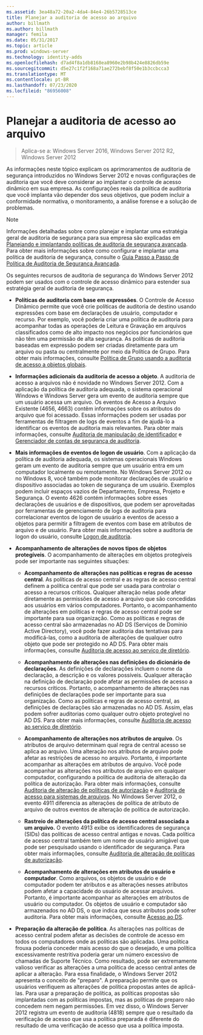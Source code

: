 ```yaml
---
ms.assetid: 3ea48a72-20a2-4da4-84e4-26b5728513ce
title: Planejar a auditoria de acesso ao arquivo
author: billmath
ms.author: billmath
manager: femila
ms.date: 05/31/2017
ms.topic: article
ms.prod: windows-server
ms.technology: identity-adds
ms.openlocfilehash: d7ad4f8a1db8168ea8960e2b98b424e8826db59e
ms.sourcegitcommit: d5e27c1f2f168a71ae272bebf8f50e1b3ccbcca3
ms.translationtype: MT
ms.contentlocale: pt-BR
ms.lasthandoff: 07/23/2020
ms.locfileid: "86956008"
---
```

# <a name="plan-for-file-access-auditing"></a>Planejar a auditoria de acesso ao arquivo

>Aplica-se a: Windows Server 2016, Windows Server 2012 R2, Windows Server 2012

As informações neste tópico explicam os aprimoramentos de auditoria de segurança introduzidos no Windows Server 2012 e novas configurações de auditoria que você deve considerar ao implantar o controle de acesso dinâmico em sua empresa. As configurações reais da política de auditoria que você implanta vão depender dos seus objetivos, que podem incluir a conformidade normativa, o monitoramento, a análise forense e a solução de problemas.  
  
> [!NOTE]  
> Informações detalhadas sobre como planejar e implantar uma estratégia geral de auditoria de segurança para sua empresa são explicadas em [Planejando e implantando políticas de auditoria de segurança avançada](https://go.microsoft.com/fwlink/?LinkID=191139). Para obter mais informações sobre como configurar e implantar uma política de auditoria de segurança, consulte o [Guia Passo a Passo de Política de Auditoria de Segurança Avançada](https://go.microsoft.com/fwlink/?LinkID=191141).  
  
Os seguintes recursos de auditoria de segurança do Windows Server 2012 podem ser usados com o controle de acesso dinâmico para estender sua estratégia geral de auditoria de segurança.  
  
-   **Políticas de auditoria com base em expressões**. O Controle de Acesso Dinâmico permite que você crie políticas de auditoria de destino usando expressões com base em declarações de usuário, computador e recurso. Por exemplo, você poderia criar uma política de auditoria para acompanhar todas as operações de Leitura e Gravação em arquivos classificados como de alto impacto nos negócios por funcionários que não têm uma permissão de alta segurança. As políticas de auditoria baseadas em expressão podem ser criadas diretamente para um arquivo ou pasta ou centralmente por meio da Política de Grupo. Para obter mais informações, consulte [Política de Grupo usando a auditoria de acesso a objetos globais](https://go.microsoft.com/fwlink/?LinkId=241498).  
  
-   **Informações adicionais da auditoria de acesso a objeto**. A auditoria de acesso a arquivos não é novidade no Windows Server 2012. Com a aplicação da política de auditoria adequada, o sistema operacional Windows e Windows Server gera um evento de auditoria sempre que um usuário acessa um arquivo. Os eventos de Acesso a Arquivo Existente (4656, 4663) contêm informações sobre os atributos do arquivo que foi acessado. Essas informações podem ser usadas por ferramentas de filtragem de logs de eventos a fim de ajudá-lo a identificar os eventos de auditoria mais relevantes. Para obter mais informações, consulte [Auditoria de manipulação de identificador](/previous-versions/windows/it-pro/windows-server-2008-R2-and-2008/dd772626(v=ws.10)) e [Gerenciador de contas de segurança de auditoria](https://go.microsoft.com/fwlink/?LinkId=241501).  
  
-   **Mais informações de eventos de logon de usuário**. Com a aplicação da política de auditoria adequada, os sistemas operacionais Windows geram um evento de auditoria sempre que um usuário entra em um computador localmente ou remotamente. No Windows Server 2012 ou no Windows 8, você também pode monitorar declarações de usuário e dispositivo associadas ao token de segurança de um usuário. Exemplos podem incluir espaços vazios de Departamento, Empresa, Projeto e Segurança. O evento 4626 contém informações sobre esses declarações de usuários e de dispositivos, que podem ser aproveitadas por ferramentas de gerenciamento de logs de auditoria para correlacionar eventos de logon de usuário a eventos de acesso a objetos para permitir a filtragem de eventos com base em atributos de arquivo e de usuário. Para obter mais informações sobre a auditoria de logon do usuário, consulte [Logon de auditoria](https://go.microsoft.com/fwlink/?LinkId=241502).  
  
-   **Acompanhamento de alterações de novos tipos de objetos protegíveis**. O acompanhamento de alterações em objetos protegíveis pode ser importante nas seguintes situações:  
  
    -   **Acompanhamento de alterações nas políticas e regras de acesso central**. As políticas de acesso central e as regras de acesso central definem a política central que pode ser usada para controlar o acesso a recursos críticos. Qualquer alteração nelas pode afetar diretamente as permissões de acesso a arquivo que são concedidas aos usuários em vários computadores. Portanto, o acompanhamento de alterações em políticas e regras de acesso central pode ser importante para sua organização. Como as políticas e regras de acesso central são armazenadas no AD DS (Serviços de Domínio Active Directory), você pode fazer auditoria das tentativas para modificá-las, como a auditoria de alterações de qualquer outro objeto que pode ser protegido no AD DS. Para obter mais informações, consulte [Auditoria de acesso ao serviço de diretório](/previous-versions/windows/it-pro/windows-server-2008-R2-and-2008/dd941618(v=ws.10)).  
  
    -   **Acompanhamento de alterações nas definições do dicionário de declarações**. As definições de declarações incluem o nome da declaração, a descrição e os valores possíveis. Qualquer alteração na definição de declaração pode afetar as permissões de acesso a recursos críticos. Portanto, o acompanhamento de alterações nas definições de declarações pode ser importante para sua organização. Como as políticas e regras de acesso central, as definições de declarações são armazenadas no AD DS. Assim, elas podem sofrer auditorias como qualquer outro objeto protegível no AD DS. Para obter mais informações, consulte [Auditoria de acesso ao serviço de diretório](/previous-versions/windows/it-pro/windows-server-2008-R2-and-2008/dd941618(v=ws.10)).  
  
    -   **Acompanhamento de alterações nos atributos de arquivo**. Os atributos de arquivo determinam qual regra de central acesso se aplica ao arquivo. Uma alteração nos atributos de arquivo pode afetar as restrições de acesso no arquivo. Portanto, é importante acompanhar as alterações em atributos de arquivo. Você pode acompanhar as alterações nos atributos de arquivo em qualquer computador, configurando a política de auditoria de alteração da política de autorização. Para obter mais informações, consulte [Auditoria de alteração de políticas de autorização](https://go.microsoft.com/fwlink/?LinkId=241504) e [Auditoria de acesso para sistemas de arquivos](https://go.microsoft.com/fwlink/?LinkId=241505). No Windows Server 2012, o evento 4911 diferencia as alterações de política de atributo de arquivo de outros eventos de alteração de política de autorização.  
  
    -   **Rastreio de alterações da política de acesso central associada a um arquivo.** O evento 4913 exibe os identificadores de segurança (SIDs) das políticas de acesso central antigas e novas. Cada política de acesso central também tem um nome de usuário amigável que pode ser pesquisado usando o identificador de segurança. Para obter mais informações, consulte [Auditoria de alteração de políticas de autorização](https://go.microsoft.com/fwlink/?LinkId=241504).  
  
    -   **Acompanhamento de alterações em atributos de usuário e computador**. Como arquivos, os objetos de usuário e de computador podem ter atributos e as alterações nesses atributos podem afetar a capacidade do usuário de acessar arquivos. Portanto, é importante acompanhar as alterações em atributos de usuário ou computador. Os objetos de usuário e computador são armazenados no AD DS, o que indica que seus atributos pode sofrer auditoria. Para obter mais informações, consulte [Acesso ao DS](https://go.microsoft.com/fwlink/?LinkId=241508).  
  
-   **Preparação da alteração de política**. As alterações nas políticas de acesso central podem afetar as decisões de controle de acesso em todos os computadores onde as políticas são aplicadas. Uma política frouxa poderia conceder mais acesso do que o desejado, e uma política excessivamente restritiva poderia gerar um número excessivo de chamadas de Suporte Técnico. Como resultado, pode ser extremamente valioso verificar as alterações a uma política de acesso central antes de aplicar a alteração. Para essa finalidade, o Windows Server 2012 apresenta o conceito de "preparo". A preparação permite que os usuários verifiquem as alterações de política propostas antes de aplicá-las. Para usar a preparação de política, as políticas propostas são implantadas com as políticas impostas, mas as políticas de preparo não concedem nem negam permissões. Em vez disso, o Windows Server 2012 registra um evento de auditoria (4818) sempre que o resultado da verificação de acesso que usa a política preparada é diferente do resultado de uma verificação de acesso que usa a política imposta.  
  
